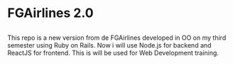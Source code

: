 # FGAirlines 2.0

## 
This repo is a new version from de FGAirlines developed in OO on my third semester using Ruby on Rails. Now i will use Node.js for backend and ReactJS for frontend.
This is will be used for Web Development training.